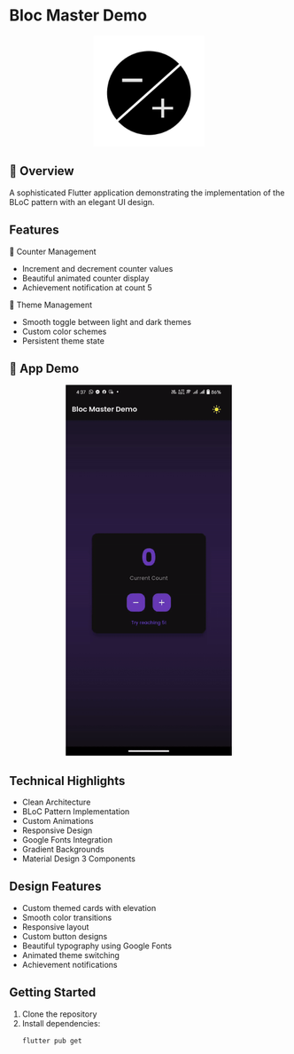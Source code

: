 # Bloc Master Demo


<p align="center">
  <img src="lib/assets/images/app_logo.png" alt="Bloc Master Demo" width="200"/>
</p>

## 📱 Overview

A sophisticated Flutter application demonstrating the implementation of the BLoC pattern with an elegant UI design.



## Features

🔢 Counter Management
- Increment and decrement counter values
- Beautiful animated counter display
- Achievement notification at count 5

🎨 Theme Management
- Smooth toggle between light and dark themes
- Custom color schemes
- Persistent theme state


## 📱 App Demo

<p align="center">
  <img src="screenshots/app_demo.gif" alt="Bloc Master Demo" width="300"/>
</p>

## Technical Highlights

- Clean Architecture
- BLoC Pattern Implementation
- Custom Animations
- Responsive Design
- Google Fonts Integration
- Gradient Backgrounds
- Material Design 3 Components

## Design Features

- Custom themed cards with elevation
- Smooth color transitions
- Responsive layout
- Custom button designs
- Beautiful typography using Google Fonts
- Animated theme switching
- Achievement notifications

## Getting Started

1. Clone the repository
2. Install dependencies:
   ```bash
   flutter pub get

